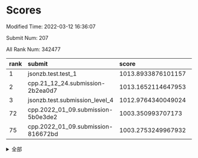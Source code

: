 # Scores

Modified Time: 2022-03-12 16:36:07

Submit Num: 207

All Rank Num: 342477

| rank |               submit               |       score        |       sigma        | pk_num |
| :--- | :--------------------------------- | :----------------- | :----------------- | :----- |
| 1    | jsonzb.test.test_1                 | 1013.8933876101157 | 0.826177432817904  | 6621   |
| 2    | cpp.21_12_24.submission-2b2ea0d7   | 1013.1652114647953 | 0.7790300058377629 | 6626   |
| 3    | jsonzb.test.submission_level_4     | 1012.9764340049024 | 0.8130299122924841 | 6616   |
| 72   | cpp.2022_01_09.submission-5b0e3de2 | 1003.350993707173  | 0.7114042673691383 | 6617   |
| 75   | cpp.2022_01_09.submission-816672bd | 1003.2753249967932 | 0.7150586078706945 | 6618   |


<details>
<summary>全部</summary>

| rank |                 submit                 |       score        |       sigma        | pk_num |
| :--- | :------------------------------------- | :----------------- | :----------------- | :----- |
| 1    | jsonzb.test.test_1                     | 1013.8933876101157 | 0.826177432817904  | 6621   |
| 2    | cpp.21_12_24.submission-2b2ea0d7       | 1013.1652114647953 | 0.7790300058377629 | 6626   |
| 3    | jsonzb.test.submission_level_4         | 1012.9764340049024 | 0.8130299122924841 | 6616   |
| 4    | gobigger.level_3.submission_level_3_36 | 1011.9211950207863 | 0.7783040873471887 | 6620   |
| 5    | gobigger.level_3.submission_level_3_18 | 1011.695787460962  | 0.7591797818916447 | 6618   |
| 6    | gobigger.level_3.submission_level_3_27 | 1011.6666053916139 | 0.7969923204263134 | 6615   |
| 7    | gobigger.level_3.submission_level_3_5  | 1011.4129590899224 | 0.7649886223840215 | 6617   |
| 8    | gobigger.level_3.submission_level_3_10 | 1011.1698818578809 | 0.7632495945550439 | 6614   |
| 9    | gobigger.level_3.submission_level_3_42 | 1011.1470012942124 | 0.7783817599739797 | 6613   |
| 10   | gobigger.level_3.submission_level_3_48 | 1011.1121424228642 | 0.7688766735198717 | 6619   |
| 11   | gobigger.level_3.submission_level_3_2  | 1011.0828797525879 | 0.7542047524542255 | 6618   |
| 12   | gobigger.level_3.submission_level_3_3  | 1011.0124608801353 | 0.7630545443104663 | 6616   |
| 13   | gobigger.level_3.submission_level_3_19 | 1010.9461839313366 | 0.7791333669948644 | 6617   |
| 14   | gobigger.level_3.submission_level_3_14 | 1010.8103340505143 | 0.7816872620811606 | 6619   |
| 15   | gobigger.level_3.submission_level_3_21 | 1010.8026667830551 | 0.764092960717063  | 6620   |
| 16   | gobigger.level_3.submission_level_3_6  | 1010.7036235709661 | 0.7690818289561819 | 6619   |
| 17   | gobigger.level_3.submission_level_3_9  | 1010.6568995550722 | 0.736960292353704  | 6617   |
| 18   | gobigger.level_3.submission_level_3_32 | 1010.6244677763432 | 0.7686176759062525 | 6622   |
| 19   | gobigger.level_3.submission_level_3_46 | 1010.612958829134  | 0.7590820437371135 | 6610   |
| 20   | gobigger.level_3.submission_level_3_7  | 1010.5869667021306 | 0.7717540075847196 | 6615   |
| 21   | gobigger.level_3.submission_level_3_16 | 1010.5644685862363 | 0.7544670480868177 | 6618   |
| 22   | gobigger.level_3.submission_level_3_23 | 1010.5082480266358 | 0.7735459098197954 | 6617   |
| 23   | gobigger.level_3.submission_level_3_47 | 1010.4814962001418 | 0.7358030674612319 | 6618   |
| 24   | gobigger.level_3.submission_level_3_24 | 1010.3544508553152 | 0.7775346919872229 | 6619   |
| 25   | gobigger.level_3.submission_level_3_20 | 1010.2972614211068 | 0.7627443497746137 | 6624   |
| 26   | gobigger.level_3.submission_level_3_41 | 1010.1748449800294 | 0.7829766378233941 | 6620   |
| 27   | gobigger.level_3.submission_level_3_39 | 1009.9892962981085 | 0.7723224243564831 | 6619   |
| 28   | gobigger.level_3.submission_level_3_22 | 1009.9827012545292 | 0.7610018588074139 | 6619   |
| 29   | gobigger.level_3.submission_level_3_45 | 1009.9638345140679 | 0.7681610762686967 | 6617   |
| 30   | gobigger.level_3.submission_level_3_34 | 1009.959765220492  | 0.7576837398151282 | 6617   |
| 31   | gobigger.level_3.submission_level_3_30 | 1009.8868540700764 | 0.7604548088480418 | 6626   |
| 32   | gobigger.level_3.submission_level_3_15 | 1009.8220277498308 | 0.7447697047472174 | 6618   |
| 33   | gobigger.level_3.submission_level_3_13 | 1009.7592278089534 | 0.7461695672246766 | 6616   |
| 34   | gobigger.level_3.submission_level_3_26 | 1009.6572628585103 | 0.7433169643848134 | 6619   |
| 35   | gobigger.level_3.submission_level_3_1  | 1009.6124152030552 | 0.7560831683953466 | 6615   |
| 36   | gobigger.level_3.submission_level_3_49 | 1009.5823100500565 | 0.7556048139510397 | 6619   |
| 37   | gobigger.level_3.submission_level_3_4  | 1009.5818459788674 | 0.7583040440651192 | 6616   |
| 38   | gobigger.level_3.submission_level_3_29 | 1009.5808508455676 | 0.7701923003848423 | 6620   |
| 39   | gobigger.level_3.submission_level_3_17 | 1009.5513429001259 | 0.7431923014523042 | 6620   |
| 40   | gobigger.level_3.submission_level_3_37 | 1009.5471507736444 | 0.7768153161299034 | 6616   |
| 41   | gobigger.level_3.submission_level_3_0  | 1009.478707359584  | 0.7507094432088063 | 6619   |
| 42   | gobigger.level_3.submission_level_3_35 | 1009.4121175585153 | 0.7368198961683935 | 6620   |
| 43   | gobigger.level_3.submission_level_3_11 | 1009.3378254750513 | 0.755999941495283  | 6619   |
| 44   | gobigger.level_3.submission_level_3_31 | 1009.323944441729  | 0.75722546494512   | 6613   |
| 45   | gobigger.level_3.submission_level_3_25 | 1009.2626022649935 | 0.7604714173434993 | 6617   |
| 46   | gobigger.level_3.submission_level_3_8  | 1009.2250461841346 | 0.7444408161167428 | 6613   |
| 47   | gobigger.level_3.submission_level_3_43 | 1009.1756979090311 | 0.7739028166164054 | 6617   |
| 48   | gobigger.level_3.submission_level_3_28 | 1009.078800207026  | 0.7351062136849191 | 6618   |
| 49   | gobigger.level_3.submission_level_3_44 | 1008.962695210599  | 0.7550101512769408 | 6621   |
| 50   | gobigger.level_3.submission_level_3_38 | 1008.8815680802502 | 0.7227529308072401 | 6616   |
| 51   | gobigger.level_3.submission_level_3_12 | 1008.7590952223957 | 0.7527391128112692 | 6619   |
| 52   | gobigger.level_3.submission_level_3_33 | 1008.589294830027  | 0.7436796673822726 | 6618   |
| 53   | gobigger.level_3.submission_level_3_40 | 1008.4644116668127 | 0.7593099964143586 | 6620   |
| 54   | gobigger.level_1.submission_level_1_31 | 1004.7161719142781 | 0.7090226108666013 | 6618   |
| 55   | gobigger.level_1.submission_level_1_48 | 1004.6426226878041 | 0.7148343439219483 | 6619   |
| 56   | gobigger.level_1.submission_level_1_37 | 1004.4657474825617 | 0.7135800474490499 | 6619   |
| 57   | gobigger.level_1.submission_level_1_29 | 1004.4482163360803 | 0.7374354831705718 | 6609   |
| 58   | gobigger.level_1.submission_level_1_16 | 1004.0111383877355 | 0.7236478574456194 | 6624   |
| 59   | gobigger.level_1.submission_level_1_3  | 1003.9576043345239 | 0.7186146330926272 | 6618   |
| 60   | gobigger.level_1.submission_level_1_39 | 1003.9039882218485 | 0.7141812006365952 | 6621   |
| 61   | gobigger.level_1.submission_level_1_28 | 1003.8236596257841 | 0.7187939324272047 | 6616   |
| 62   | gobigger.level_1.submission_level_1_13 | 1003.7487140535609 | 0.7179206161713707 | 6619   |
| 63   | gobigger.level_1.submission_level_1_34 | 1003.700514767053  | 0.7192814236510776 | 6617   |
| 64   | gobigger.level_1.submission_level_1_11 | 1003.6843203067884 | 0.7167418562301572 | 6614   |
| 65   | gobigger.level_1.submission_level_1_47 | 1003.6749296536606 | 0.7131876280968606 | 6620   |
| 66   | gobigger.level_1.submission_level_1_19 | 1003.6481419260197 | 0.721170094287372  | 6623   |
| 67   | gobigger.level_1.submission_level_1_45 | 1003.5896569301096 | 0.6991499279534289 | 6617   |
| 68   | gobigger.level_1.submission_level_1_1  | 1003.5415354826973 | 0.7127035718979319 | 6618   |
| 69   | gobigger.level_1.submission_level_1_44 | 1003.4980986693711 | 0.7112267719235813 | 6618   |
| 70   | gobigger.level_1.submission_level_1_49 | 1003.4800700366558 | 0.7175859200001429 | 6621   |
| 71   | gobigger.level_1.submission_level_1_35 | 1003.4391880925158 | 0.7026032273508377 | 6618   |
| 72   | cpp.2022_01_09.submission-5b0e3de2     | 1003.350993707173  | 0.7114042673691383 | 6617   |
| 73   | gobigger.level_1.submission_level_1_36 | 1003.3091914310254 | 0.7119493881852288 | 6622   |
| 74   | gobigger.level_1.submission_level_1_0  | 1003.2839284276166 | 0.7230863794557816 | 6620   |
| 75   | cpp.2022_01_09.submission-816672bd     | 1003.2753249967932 | 0.7150586078706945 | 6618   |
| 76   | gobigger.level_1.submission_level_1_33 | 1003.2731790166124 | 0.715763509872181  | 6618   |
| 77   | gobigger.level_1.submission_level_1_41 | 1003.2046529072952 | 0.709662857488208  | 6625   |
| 78   | gobigger.level_1.submission_level_1_17 | 1003.1656605585015 | 0.718781162232527  | 6615   |
| 79   | gobigger.level_1.submission_level_1_21 | 1003.147092457699  | 0.7094875648991541 | 6619   |
| 80   | gobigger.level_1.submission_level_1_6  | 1003.1097395938319 | 0.7240939443777122 | 6616   |
| 81   | gobigger.level_1.submission_level_1_22 | 1003.107774120856  | 0.7080083210263598 | 6617   |
| 82   | gobigger.level_1.submission_level_1_2  | 1003.0948035300361 | 0.7097107443338687 | 6621   |
| 83   | gobigger.level_1.submission_level_1_27 | 1003.0884235909234 | 0.704388454330878  | 6621   |
| 84   | gobigger.level_1.submission_level_1_4  | 1003.0195637987885 | 0.7048342790626815 | 6619   |
| 85   | gobigger.level_1.submission_level_1_14 | 1002.9499957081729 | 0.7132659162856342 | 6616   |
| 86   | gobigger.level_1.submission_level_1_8  | 1002.9322500444295 | 0.7165051782957326 | 6621   |
| 87   | gobigger.level_1.submission_level_1_30 | 1002.9213727876619 | 0.7278424882123817 | 6621   |
| 88   | gobigger.level_1.submission_level_1_40 | 1002.910919737687  | 0.7196709603285241 | 6617   |
| 89   | gobigger.level_1.submission_level_1_9  | 1002.900763791905  | 0.7106996277323427 | 6614   |
| 90   | gobigger.level_1.submission_level_1_7  | 1002.7876038296399 | 0.6976238709069926 | 6623   |
| 91   | gobigger.level_1.submission_level_1_24 | 1002.7643188119789 | 0.71648787681283   | 6618   |
| 92   | gobigger.level_1.submission_level_1_25 | 1002.7622871553655 | 0.7187683511720061 | 6623   |
| 93   | gobigger.level_1.submission_level_1_5  | 1002.6166118612695 | 0.7159224741988622 | 6615   |
| 94   | gobigger.level_1.submission_level_1_26 | 1002.581252761292  | 0.7147138363419834 | 6616   |
| 95   | gobigger.level_1.submission_level_1_42 | 1002.5271710939817 | 0.7130837836843914 | 6616   |
| 96   | gobigger.level_1.submission_level_1_43 | 1002.5264075244505 | 0.7213512353581467 | 6618   |
| 97   | gobigger.level_1.submission_level_1_46 | 1002.4621300841414 | 0.7207477600173486 | 6617   |
| 98   | gobigger.level_1.submission_level_1_38 | 1002.4365736478914 | 0.7186039697666072 | 6617   |
| 99   | gobigger.level_1.submission_level_1_23 | 1002.3026681132235 | 0.7106684264141915 | 6617   |
| 100  | gobigger.level_1.submission_level_1_32 | 1002.3002876704257 | 0.7119983729288758 | 6618   |
| 101  | gobigger.level_1.submission_level_1_15 | 1002.2977895689911 | 0.7122594862737799 | 6613   |
| 102  | gobigger.level_1.submission_level_1_20 | 1002.2233062091312 | 0.724966262244735  | 6616   |
| 103  | gobigger.level_1.submission_level_1_18 | 1002.0804102255627 | 0.7102764997702332 | 6614   |
| 104  | gobigger.level_1.submission_level_1_10 | 1002.0363870340638 | 0.7136058193398324 | 6623   |
| 105  | gobigger.level_1.submission_level_1_12 | 1001.9022380489779 | 0.7108237551550377 | 6617   |
| 106  | gobigger.random.submission_random_35   | 997.885248016383   | 0.7169124940963746 | 6619   |
| 107  | gobigger.random.submission_random_17   | 997.5773338082603  | 0.7053314953529327 | 6617   |
| 108  | gobigger.random.submission_random_15   | 997.3043183549286  | 0.7172610189401026 | 6618   |
| 109  | gobigger.random.submission_random_41   | 997.1828201660906  | 0.7016580926300608 | 6617   |
| 110  | gobigger.random.submission_random_11   | 997.144499195965   | 0.7059012275281548 | 6617   |
| 111  | gobigger.random.submission_random_39   | 997.1370617733653  | 0.7139902312626297 | 6617   |
| 112  | gobigger.random.submission_random_42   | 997.0077479287188  | 0.7172670839734117 | 6621   |
| 113  | gobigger.random.submission_random_37   | 997.0040344391942  | 0.704815093067972  | 6615   |
| 114  | gobigger.random.submission_random_16   | 996.9906564804035  | 0.7182550142907547 | 6622   |
| 115  | gobigger.random.submission_random_10   | 996.911424594851   | 0.7084974911548177 | 6615   |
| 116  | gobigger.random.submission_random_34   | 996.9027216608868  | 0.720178435166542  | 6618   |
| 117  | gobigger.random.submission_random_32   | 996.6067097721032  | 0.7243731785515309 | 6615   |
| 118  | gobigger.random.submission_random_21   | 996.5930060000862  | 0.7241936802697274 | 6616   |
| 119  | gobigger.random.submission_random_18   | 996.5907090706974  | 0.7115199132001728 | 6619   |
| 120  | gobigger.random.submission_random_25   | 996.566982013355   | 0.7084835581694214 | 6615   |
| 121  | gobigger.random.submission_random_43   | 996.4870166239755  | 0.7106085537402568 | 6619   |
| 122  | gobigger.random.submission_random_40   | 996.4782946862018  | 0.6961834424309364 | 6618   |
| 123  | gobigger.random.submission_random_44   | 996.3159340472648  | 0.7155184043747347 | 6618   |
| 124  | gobigger.random.submission_random_31   | 996.3040803990382  | 0.7122041440605648 | 6614   |
| 125  | gobigger.random.submission_random_48   | 996.2590259371267  | 0.7195908768592896 | 6620   |
| 126  | gobigger.random.submission_random_3    | 996.2466103074541  | 0.7012959934377505 | 6623   |
| 127  | gobigger.random.submission_random_24   | 996.2124772006987  | 0.7000667339880927 | 6614   |
| 128  | gobigger.random.submission_random_27   | 996.2043416006389  | 0.7031136310194311 | 6613   |
| 129  | gobigger.random.submission_random_9    | 996.1493822773581  | 0.6982619476716151 | 6619   |
| 130  | gobigger.random.submission_random_7    | 996.110393896865   | 0.7095383449732907 | 6627   |
| 131  | gobigger.random.submission_random_38   | 995.9718155781478  | 0.7039920998022383 | 6616   |
| 132  | gobigger.random.submission_random_4    | 995.9471956109763  | 0.7016870103913246 | 6612   |
| 133  | gobigger.random.submission_random_20   | 995.8873847440078  | 0.7158848135228825 | 6620   |
| 134  | gobigger.random.submission_random_14   | 995.8741434336699  | 0.7245009202707662 | 6619   |
| 135  | gobigger.random.submission_random_5    | 995.8720479090375  | 0.7082032184736485 | 6621   |
| 136  | gobigger.random.submission_random_29   | 995.8555666587856  | 0.7110831029353708 | 6619   |
| 137  | gobigger.random.submission_random_36   | 995.5932952679062  | 0.7049060362710831 | 6618   |
| 138  | gobigger.random.submission_random_6    | 995.5758262964961  | 0.7049919331063725 | 6617   |
| 139  | gobigger.random.submission_random_28   | 995.5712876235335  | 0.7144146937210462 | 6616   |
| 140  | gobigger.random.submission_random_13   | 995.5022100945649  | 0.7137936947944273 | 6614   |
| 141  | gobigger.random.submission_random_49   | 995.4885166677293  | 0.7239574029932702 | 6624   |
| 142  | gobigger.random.submission_random_45   | 995.4832987110948  | 0.7138939775706937 | 6616   |
| 143  | gobigger.random.submission_random_33   | 995.3083732036062  | 0.7060540546991453 | 6614   |
| 144  | gobigger.random.submission_random_2    | 995.2149171620881  | 0.7074739243232536 | 6617   |
| 145  | gobigger.random.submission_random_12   | 995.2084554338223  | 0.7381222639968241 | 6617   |
| 146  | gobigger.random.submission_random_47   | 995.2052742488038  | 0.7429741358281339 | 6613   |
| 147  | gobigger.random.submission_random_23   | 995.1478309670233  | 0.721812693912184  | 6614   |
| 148  | gobigger.random.submission_random_0    | 995.1405673420414  | 0.7200424738552649 | 6615   |
| 149  | gobigger.random.submission_random_26   | 995.1240025174476  | 0.7175395637235417 | 6622   |
| 150  | gobigger.random.submission_random_19   | 995.1199634918137  | 0.7080285658946016 | 6618   |
| 151  | gobigger.random.submission_random_8    | 995.0834956283287  | 0.713769552792303  | 6617   |
| 152  | gobigger.random.submission_random_30   | 994.987860747526   | 0.7079185952156948 | 6622   |
| 153  | gobigger.random.submission_random_1    | 994.9612521598526  | 0.6987383559850525 | 6622   |
| 154  | gobigger.random.submission_random_22   | 994.8928606004157  | 0.698435603263569  | 6612   |
| 155  | gobigger.random.submission_random_46   | 994.7665153902402  | 0.7110233194726059 | 6616   |
| 156  | gobigger.level_2.submission_level_2_17 | 994.1533337619587  | 0.7402776867810611 | 6617   |
| 157  | gobigger.level_2.submission_level_2_14 | 993.4257919101954  | 0.7507576173323065 | 6616   |
| 158  | gobigger.level_2.submission_level_2_10 | 993.4041718049767  | 0.7449870357494279 | 6615   |
| 159  | gobigger.level_2.submission_level_2_45 | 993.2876162440833  | 0.7341784979790151 | 6620   |
| 160  | gobigger.level_2.submission_level_2_0  | 993.1970210491694  | 0.7292719990950499 | 6619   |
| 161  | gobigger.level_2.submission_level_2_23 | 993.0420636335831  | 0.7394780460068884 | 6618   |
| 162  | gobigger.level_2.submission_level_2_3  | 993.0157092090087  | 0.7207635981766882 | 6615   |
| 163  | gobigger.level_2.submission_level_2_21 | 993.0099218446534  | 0.7218264820652582 | 6621   |
| 164  | gobigger.level_2.submission_level_2_2  | 992.982477143356   | 0.7399460415919971 | 6619   |
| 165  | gobigger.level_2.submission_level_2_43 | 992.9693683828682  | 0.7387062325912721 | 6619   |
| 166  | gobigger.level_2.submission_level_2_19 | 992.9692271854227  | 0.7428551513208874 | 6619   |
| 167  | gobigger.level_2.submission_level_2_38 | 992.9105795791305  | 0.7246037747405456 | 6618   |
| 168  | gobigger.level_2.submission_level_2_25 | 992.7736686650169  | 0.7526322151961424 | 6615   |
| 169  | gobigger.level_2.submission_level_2_49 | 992.7538172762752  | 0.761133431888188  | 6618   |
| 170  | gobigger.level_2.submission_level_2_24 | 992.7498229232198  | 0.7363694962758977 | 6615   |
| 171  | gobigger.level_2.submission_level_2_4  | 992.653776916489   | 0.7384812113963645 | 6620   |
| 172  | gobigger.level_2.submission_level_2_9  | 992.6176682188363  | 0.7592269973734402 | 6622   |
| 173  | gobigger.level_2.submission_level_2_35 | 992.4710308773886  | 0.7332948083810299 | 6612   |
| 174  | gobigger.level_2.submission_level_2_40 | 992.4510997415126  | 0.7339509412062816 | 6616   |
| 175  | gobigger.level_2.submission_level_2_47 | 992.3885144467098  | 0.7499860425778356 | 6616   |
| 176  | gobigger.level_2.submission_level_2_41 | 992.3771372924064  | 0.7428084254779899 | 6615   |
| 177  | gobigger.level_2.submission_level_2_39 | 992.356487754664   | 0.7427090471490221 | 6626   |
| 178  | gobigger.level_2.submission_level_2_33 | 992.3551224449802  | 0.7347156643666957 | 6624   |
| 179  | gobigger.level_2.submission_level_2_6  | 992.3316584966359  | 0.7456146323594753 | 6622   |
| 180  | gobigger.level_2.submission_level_2_8  | 992.1535956036761  | 0.7497089120376518 | 6614   |
| 181  | gobigger.level_2.submission_level_2_12 | 992.14872552134    | 0.737145367669566  | 6618   |
| 182  | gobigger.level_2.submission_level_2_31 | 992.0398649933702  | 0.7432643817751906 | 6622   |
| 183  | gobigger.level_2.submission_level_2_5  | 992.015571483243   | 0.7568674510970346 | 6623   |
| 184  | gobigger.level_2.submission_level_2_15 | 991.9934556416731  | 0.7449049706760754 | 6617   |
| 185  | gobigger.level_2.submission_level_2_16 | 991.9485535493544  | 0.7447965040180703 | 6616   |
| 186  | gobigger.level_2.submission_level_2_42 | 991.8904991383602  | 0.7561038396873356 | 6615   |
| 187  | gobigger.level_2.submission_level_2_48 | 991.8808023503873  | 0.7576302969810015 | 6622   |
| 188  | gobigger.level_2.submission_level_2_18 | 991.8624678940186  | 0.7491445042191516 | 6620   |
| 189  | gobigger.level_2.submission_level_2_34 | 991.8462138921157  | 0.7463695321211851 | 6617   |
| 190  | gobigger.level_2.submission_level_2_26 | 991.8338670151229  | 0.7564816149200299 | 6617   |
| 191  | gobigger.level_2.submission_level_2_7  | 991.704336191927   | 0.7413424375212779 | 6615   |
| 192  | gobigger.level_2.submission_level_2_27 | 991.5761253282915  | 0.737959390101303  | 6619   |
| 193  | gobigger.level_2.submission_level_2_11 | 991.3654531542767  | 0.7450658911007264 | 6621   |
| 194  | gobigger.level_2.submission_level_2_44 | 991.2327286390283  | 0.7664520657024196 | 6617   |
| 195  | gobigger.level_2.submission_level_2_37 | 991.1455587315683  | 0.7697366012326823 | 6619   |
| 196  | gobigger.level_2.submission_level_2_30 | 991.1276985492435  | 0.7400641526346972 | 6619   |
| 197  | gobigger.level_2.submission_level_2_36 | 991.1230360402066  | 0.7463021478132361 | 6614   |
| 198  | gobigger.level_2.submission_level_2_20 | 991.0344375607348  | 0.7667394702509068 | 6617   |
| 199  | gobigger.level_2.submission_level_2_13 | 991.0022733628686  | 0.7537251497173654 | 6621   |
| 200  | gobigger.level_2.submission_level_2_29 | 990.9177680259064  | 0.7338659665496859 | 6610   |
| 201  | gobigger.level_2.submission_level_2_28 | 990.8120223905003  | 0.75420097965364   | 6618   |
| 202  | gobigger.level_2.submission_level_2_1  | 990.7184490744122  | 0.7708789018435085 | 6614   |
| 203  | gobigger.level_2.submission_level_2_32 | 990.6767687858387  | 0.7561296179701965 | 6614   |
| 204  | gobigger.level_2.submission_level_2_22 | 990.480024507154   | 0.7752617252013067 | 6616   |
| 205  | gobigger.level_2.submission_level_2_46 | 989.5087275386313  | 0.7771984188802903 | 6614   |
| 206  | gobigger.none.submission_none_1        | 977.7045707732308  | 1.2917466129551902 | 6625   |
| 207  | gobigger.none.submission_none_0        | 977.0149302366193  | 1.383501735659901  | 6621   |

</details>